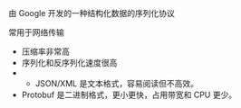 由 Google 开发的一种结构化数据的序列化协议

常用于网络传输

- 压缩率非常高
- 序列化和反序列化速度很高
- - JSON/XML 是文本格式，容易阅读但不高效。
- Protobuf 是二进制格式，更小更快，占用带宽和 CPU 更少。